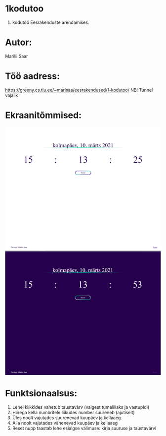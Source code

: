 # 1kodutoo
1. kodutöö Eesrakenduste arendamises.

# Autor: 
Marilii Saar

# Töö aadress:
https://greeny.cs.tlu.ee/~marisaa/eesrakendused/1-kodutoo/
NB! Tunnel vajalik

# Ekraanitõmmised:
![Ekraanitõmmis - hele taust](clock-light.png?raw=true "Ekraanitõmmis - hele taust")
![Ekraanitõmmis - tume taust](clock-dark.png?raw=true "Ekraanitõmmis - tume taust")

# Funktsionaalsus:
1. Lehel klikkides vahetub taustavärv (valgest tumelillaks ja vastupidi)
2. Hiirega kella numbritele liikudes number suureneb (ajutiselt)
3. Üles noolt vajutades suurenevad kuupäev ja kellaaeg
4. Alla noolt vajutades vähenevad kuupäev ja kellaaeg
5. Reset nupp taastab lehe esialgse välimuse: kirja suuruse ja taustavärvi
